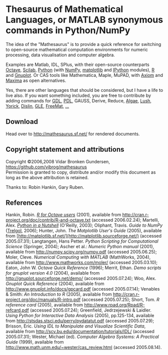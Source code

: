 # Thesaurus of Mathematical Languages, or MATLAB synonymous commands in Python/NumPy

The idea of the "Mathesaurus" is to provide a quick reference for
switching to open-source mathematical computation environments for
numeric processing, data visualisation and computer algebra.

Examples are
Matlab,
IDL,
SPlus,
with their open-source counterparts
[Octave](http://www.octave.org/),
[Scilab](http://www.scilab.org/),
[Python](http://www.python.org/) (with
[NumPy](http://numpy.scipy.org/),
[matplotlib](http://matplotlib.sourceforge.net/) and
[IPython](http://ipython.scipy.org/) modules),
[R](http://www.r-project.org/) and
[Gnuplot](http://www.gnuplot.info/).
Or CAS tools like
Mathematica,
Maple,
MuPAD,
with
[Axiom](http://www.axiom-developer.org/) and
[Maxima](http://maxima.sourceforge.net/)
as open alternatives.

Yes, there are other languages that should be considered, but I have a
life to live also. If you want something included, you are free to
contribute by adding commands for
[GDL](http://gnudatalanguage.sourceforge.net/ "GNU Data Language"),
[PDL](http://pdl.perl.org/ "Perl Data Language"),
GAUSS,
Derive,
Reduce,
[Algae](http://algae.sourceforge.net/),
[Lush](http://lush.sourceforge.net/),
[Yorick](http://yorick.sourceforge.net/),
[Dislin](http://www.dislin.de/),
[GLE](http://glx.sourceforge.net/ "Graphics Layout Engine"),
[FreeMat](http://freemat.sourceforge.net/),
[…](http://en.wikipedia.org/wiki/List_of_information_graphics_software "List of information graphics software at Wikipedia")

## Download

Head over to <http://mathesaurus.sf.net/> for rendered documents.

## Copyright statement and attributions

Copyright ©2006,2008 Vidar Bronken Gundersen,  
<https://github.com/vibrog/mathesaurus>  
Permission is granted to copy, distribute and/or modify this document as
long as the above attribution is retained.

Thanks to: Robin Hankin, Gary Ruben.

## References

Hankin, Robin. [*R for Octave
users*](http://cran.r-project.org/doc/contrib/R-and-octave.txt) (2001),
available from <http://cran.r-project.org/doc/contrib/R-and-octave.txt>
(accessed 2006.02.24); Martelli, Alex. [*Python in a
Nutshell*](http://www.oreilly.com/catalog/pythonian/) (O'Reilly, 2003);
Oliphant, Travis. *Guide to NumPy* ([Trelgol](http://www.tramy.us/),
2006); Hunter, John. *The Matplotlib User's Guide* (2005), available
from [http://matplotlib.sf.net/](http://matplotlib.sourceforge.net/)
(accessed 2005.07.31); Langtangen, Hans Petter. *Python Scripting for
Computational Science* (Springer, 2004); Ascher et al.: *Numeric Python
manual* (2001), available from <http://numpy.scipy.org/numpy.pdf>
(accessed 2005.06.25); Moler, Cleve. *Numerical Computing with MATLAB*
(MathWorks, 2004), available from <http://www.mathworks.com/moler/>
(accessed 2005.03.10); Eaton, John W. *Octave Quick Reference* (1996);
Merrit, Ethan. *Demo scripts for gnuplot version 4.0* (2004), available
from <http://gnuplot.sourceforge.net/demo/> (accessed 2005.07.24); Woo,
Alex. *Gnuplot Quick Reference* (2004), available from
<http://www.gnuplot.info/docs/gpcard.pdf> (accessed 2005.07.14);
Venables & Smith: *An Introduction to R* (2005), available from
<http://cran.r-project.org/doc/manuals/R-intro.pdf> (accessed
2005.07.25); Short, Tom. *R reference card* (2005), available from
<http://www.rpad.org/Rpad/R-refcard.pdf> (accessed 2005.07.24);
Greenfield, Jedrzejewski & Laidler. *Using Python for Interactive Data
Analysis* (2005), pp.125-134, available from
<http://stsdas.stsci.edu/perry/pydatatut.pdf> (accessed 2005.07.29);
Brisson, Eric. *Using IDL to Manipulate and Visualize Scientific Data*,
available from <http://scv.bu.edu/documentation/tutorials/IDL/>
(accessed 2005.07.31); Wester, Michael (ed). *Computer Algebra Systems:
A Practical Guide* (1999), available from
<http://www.math.unm.edu/~wester/cas_review.html> (accessed 2005.08.14).

